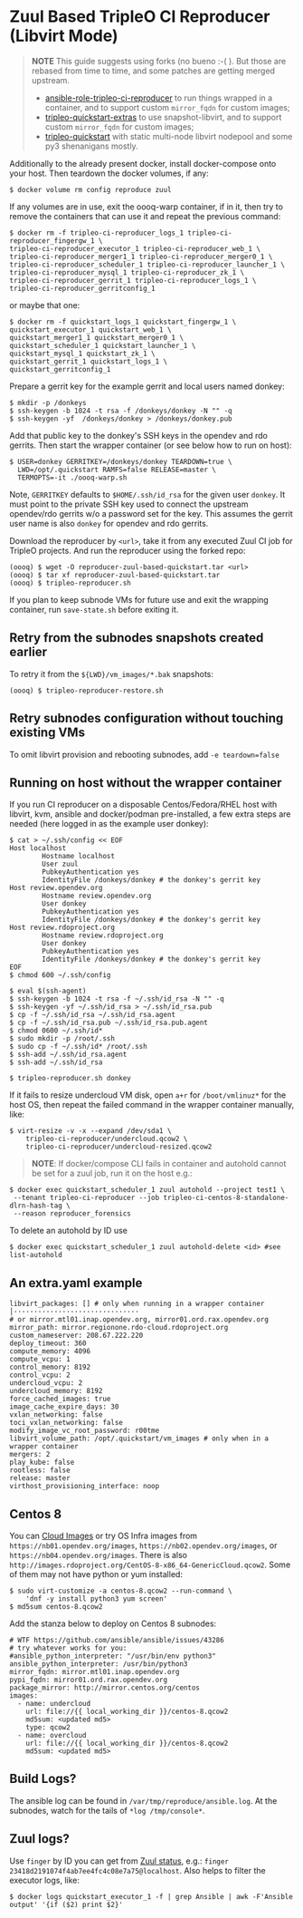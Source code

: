 # Zuul Based TripleO CI Reproducer (Libvirt Mode)

> **NOTE** This guide suggests using forks (no bueno :-( ).
> But those are rebased from time to time, and some patches are getting merged upstream.
> * [ansible-role-tripleo-ci-reproducer](https://github.com/bogdando/ansible-role-tripleo-ci-reproducer/tree/in_container)
>   to run things wrapped in a container, and to support custom `mirror_fqdn` for custom images;
> * [tripleo-quickstart-extras](https://github.com/bogdando/tripleo-quickstart-extras/tree/dev)
    to use snapshot-libvirt, and to support custom `mirror_fqdn` for custom images;
> * [tripleo-quickstart](https://github.com/bogdando/tripleo-quickstart/tree/dev)
    with static multi-node libvirt nodepool and some py3 shenanigans mostly.

Additionally to the already present docker, install docker-compose onto your
host. Then teardown the docker volumes, if any:

```
$ docker volume rm config reproduce zuul
```

If any volumes are in use, exit the oooq-warp container, if in it, then try to
remove the containers that can use it and repeat the previous command:
```
$ docker rm -f tripleo-ci-reproducer_logs_1 tripleo-ci-reproducer_fingergw_1 \
tripleo-ci-reproducer_executor_1 tripleo-ci-reproducer_web_1 \
tripleo-ci-reproducer_merger1_1 tripleo-ci-reproducer_merger0_1 \
tripleo-ci-reproducer_scheduler_1 tripleo-ci-reproducer_launcher_1 \
tripleo-ci-reproducer_mysql_1 tripleo-ci-reproducer_zk_1 \
tripleo-ci-reproducer_gerrit_1 tripleo-ci-reproducer_logs_1 \
tripleo-ci-reproducer_gerritconfig_1
```
or maybe that one:
```
$ docker rm -f quickstart_logs_1 quickstart_fingergw_1 \
quickstart_executor_1 quickstart_web_1 \
quickstart_merger1_1 quickstart_merger0_1 \
quickstart_scheduler_1 quickstart_launcher_1 \
quickstart_mysql_1 quickstart_zk_1 \
quickstart_gerrit_1 quickstart_logs_1 \
quickstart_gerritconfig_1
```

Prepare a gerrit key for the example gerrit and local users named donkey:
```
$ mkdir -p /donkeys
$ ssh-keygen -b 1024 -t rsa -f /donkeys/donkey -N "" -q
$ ssh-keygen -yf  /donkeys/donkey > /donkeys/donkey.pub
```
Add that public key to the donkey's SSH keys in the opendev and rdo gerrits.
Then start the wrapper container (or see below how to run on host):
```
$ USER=donkey GERRITKEY=/donkeys/donkey TEARDOWN=true \
  LWD=/opt/.quickstart RAMFS=false RELEASE=master \
  TERMOPTS=-it ./oooq-warp.sh
```
Note, `GERRITKEY` defaults to `$HOME/.ssh/id_rsa` for the given user `donkey`.
It must point to the private SSH key used to connect the upstream opendev/rdo
gerrits w/o a password set for the key. This assumes the gerrit user name is
also `donkey` for opendev and rdo gerrits.

Download the reproducer by `<url>`, take it from any executed Zuul CI job for
TripleO projects. And run the reproducer using the forked repo:

```
(oooq) $ wget -O reproducer-zuul-based-quickstart.tar <url>
(oooq) $ tar xf reproducer-zuul-based-quickstart.tar
(oooq) $ tripleo-reproducer.sh
```
If you plan to keep subnode VMs for future use and exit the wrapping container,
run ``save-state.sh`` before exiting it.

## Retry from the subnodes snapshots created earlier
To retry it from the `${LWD}/vm_images/*.bak` snapshots:
```
(oooq) $ tripleo-reproducer-restore.sh
```

## Retry subnodes configuration without touching existing VMs

To omit libvirt provision and rebooting subnodes, add ``-e teardown=false``

## Running on host without the wrapper container

If you run CI reproducer on a disposable Centos/Fedora/RHEL host with libvirt,
kvm, ansible and docker/podman pre-installed, a few extra steps are needed (here
logged in as the example user donkey):
```
$ cat > ~/.ssh/config << EOF
Host localhost
        Hostname localhost
        User zuul
        PubkeyAuthentication yes
        IdentityFile /donkeys/donkey # the donkey's gerrit key
Host review.opendev.org
        Hostname review.opendev.org
        User donkey
        PubkeyAuthentication yes
        IdentityFile /donkeys/donkey # the donkey's gerrit key
Host review.rdoproject.org
        Hostname review.rdoproject.org
        User donkey
        PubkeyAuthentication yes
        IdentityFile /donkeys/donkey # the donkey's gerrit key
EOF
$ chmod 600 ~/.ssh/config

$ eval $(ssh-agent)
$ ssh-keygen -b 1024 -t rsa -f ~/.ssh/id_rsa -N "" -q
$ ssh-keygen -yf ~/.ssh/id_rsa > ~/.ssh/id_rsa.pub
$ cp -f ~/.ssh/id_rsa ~/.ssh/id_rsa.agent
$ cp -f ~/.ssh/id_rsa.pub ~/.ssh/id_rsa.pub.agent
$ chmod 0600 ~/.ssh/id*
$ sudo mkdir -p /root/.ssh
$ sudo cp -f ~/.ssh/id* /root/.ssh
$ ssh-add ~/.ssh/id_rsa.agent
$ ssh-add ~/.ssh/id_rsa

$ tripleo-reproducer.sh donkey
```

If it fails to resize undercloud VM disk, open `a+r` for `/boot/vmlinuz*` for the
host OS, then repeat the failed command in the wrapper container manually, like:
```
$ virt-resize -v -x --expand /dev/sda1 \
    tripleo-ci-reproducer/undercloud.qcow2 \
    tripleo-ci-reproducer/undercloud-resized.qcow2
```

> **NOTE**: If docker/compose CLI fails in container and autohold cannot be set
> for a zuul job, run it on the host e.g.:
```
$ docker exec quickstart_scheduler_1 zuul autohold --project test1 \
 --tenant tripleo-ci-reproducer --job tripleo-ci-centos-8-standalone-dlrn-hash-tag \
 --reason reproducer_forensics
```
To delete an autohold by ID use
```
$ docker exec quickstart_scheduler_1 zuul autohold-delete <id> #see list-autohold
```

## An extra.yaml example
```
libvirt_packages: [] # only when running in a wrapper container                                                                                                                                   │·······························
# or mirror.mtl01.inap.opendev.org, mirror01.ord.rax.opendev.org
mirror_path: mirror.regionone.rdo-cloud.rdoproject.org
custom_nameserver: 208.67.222.220
deploy_timeout: 360
compute_memory: 4096
compute_vcpu: 1
control_memory: 8192
control_vcpu: 2
undercloud_vcpu: 2
undercloud_memory: 8192
force_cached_images: true
image_cache_expire_days: 30
vxlan_networking: false
toci_vxlan_networking: false
modify_image_vc_root_password: r00tme
libvirt_volume_path: /opt/.quickstart/vm_images # only when in a wrapper container
mergers: 2
play_kube: false
rootless: false
release: master
virthost_provisioning_interface: noop
```
## Centos 8

You can [Cloud Images](https://cloud.centos.org/centos/8/x86_64/images/) or try
OS Infra images from `https://nb01.opendev.org/images`,
`https://nb02.opendev.org/images`, or `https://nb04.opendev.org/images`.
There is also `http://images.rdoproject.org/CentOS-8-x86_64-GenericCloud.qcow2`.
Some of them may not have python or yum installed:
```
$ sudo virt-customize -a centos-8.qcow2 --run-command \
    'dnf -y install python3 yum screen'
$ md5sum centos-8.qcow2
```

Add the stanza below to deploy on Centos 8 subnodes:
```
# WTF https://github.com/ansible/ansible/issues/43286
# try whatever works for you:
#ansible_python_interpreter: "/usr/bin/env python3"
ansible_python_interpreter: /usr/bin/python3
mirror_fqdn: mirror.mtl01.inap.opendev.org
pypi_fqdn: mirror01.ord.rax.opendev.org
package_mirror: http://mirror.centos.org/centos
images:
  - name: undercloud
    url: file://{{ local_working_dir }}/centos-8.qcow2
    md5sum: <updated md5>
    type: qcow2
  - name: overcloud
    url: file://{{ local_working_dir }}/centos-8.qcow2
    md5sum: <updated md5>
```

## Build Logs?
The ansible log can be found in `/var/tmp/reproduce/ansible.log`.
At the subnodes, watch for the tails of
`*log /tmp/console*`.

## Zuul logs?
Use ``finger`` by ID you can get from [Zuul status](http://localhost:9000/t/tripleo-ci-reproducer/status), e.g.: ``finger 23418d2191074f4ab7ee4fc4c08e7a75@localhost``.
Also helps to filter the executor logs, like:
```
$ docker logs quickstart_executor_1 -f | grep Ansible | awk -F'Ansible output' '{if ($2) print $2}'
```
